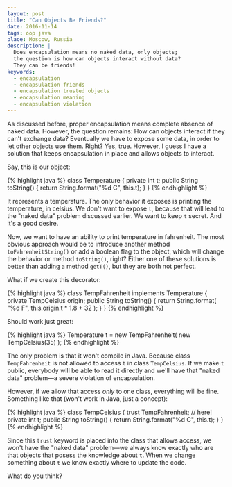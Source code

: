 ```yaml
---
layout: post
title: "Can Objects Be Friends?"
date: 2016-11-14
tags: oop java
place: Moscow, Russia
description: |
  Does encapsulation means no naked data, only objects;
  the question is how can objects interact without data?
  They can be friends!
keywords:
  - encapsulation
  - encapsulation friends
  - encapsulation trusted objects
  - encapsulation meaning
  - encapsulation violation
---
```


As discussed before, proper encapsulation means complete absence
of naked data. However, the question remains: How can objects
interact if they can't exchange data? Eventually we have to expose
some data, in order to let other objects use them. Right? Yes, true.
However, I guess I have a solution that keeps encapsulation in place
and allows objects to interact.

<!--more-->

Say, this is our object:

{% highlight java %}
class Temperature {
  private int t;
  public String toString() {
    return String.format("%d C", this.t);
  }
}
{% endhighlight %}

It represents a temperature. The only behavior it exposes is printing
the temperature, in celsius. We don't want to expose `t`, because
that will lead to the "naked data" problem discussed earlier. We want
to keep `t` secret. And it's a good desire.

Now, we want to have an ability to print temperature in fahrenheit. The most
obvious approach would be to introduce another method `toFahrenheitString()`
or add a boolean flag to the object, which will change the behavior
or method `toString()`, right? Either one of these solutions is better than adding
a method `getT()`, but they are both not perfect.

What if we create this decorator:

{% highlight java %}
class TempFahrenheit implements Temperature {
  private TempCelsius origin;
  public String toString() {
    return String.format(
      "%d F", this.origin.t * 1.8 + 32
    );
  }
}
{% endhighlight %}

Should work just great:

{% highlight java %}
Temperature t = new TempFahrenheit(
  new TempCelsius(35)
);
{% endhighlight %}

The only problem is that it won't compile in Java. Because class
`TempFahrenheit` is not allowed to access `t` in class `TempCelsius`. If
we make `t` public, everybody will be able to read it directly and we'll have
that "naked data" problem&mdash;a severe violation of encapsulation.

However, if we allow that access _only_ to one class, everything will be fine.
Something like that (won't work in Java, just a concept):

{% highlight java %}
class TempCelsius {
  trust TempFahrenheit; // here!
  private int t;
  public String toString() {
    return String.format("%d C", this.t);
  }
}
{% endhighlight %}

Since this `trust` keyword is placed into the class that allows access,
we won't have the "naked data" problem&mdash;we always know exactly who
are that objects that posess the knowledge about `t`. When we change
something about `t` we know exactly where to update the code.

What do you think?
